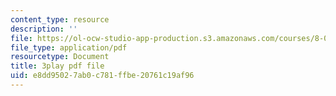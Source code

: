 ```yaml
---
content_type: resource
description: ''
file: https://ol-ocw-studio-app-production.s3.amazonaws.com/courses/8-05-quantum-physics-ii-fall-2013/e8dd95027ab0c781ffbe20761c19af96_7Nrymx1ULis.pdf
file_type: application/pdf
resourcetype: Document
title: 3play pdf file
uid: e8dd9502-7ab0-c781-ffbe-20761c19af96
---
```

